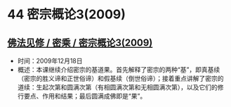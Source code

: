 # 44 密宗概论3(2009)

## [佛法见修 / 密乘 / 密宗概论3(2009)](https://www.fohuifayu.com/index.php/huideng-jiangtang/fofa-jianxiu/mi-cheng/928-l09026)

- 时间：2009年12月18日
- 概述：本课继续介绍密宗的基道果。首先解释了密宗的两种“基”，即真基续（密宗的胜义谛和正世俗谛）和假基续（倒世俗谛）；接着重点讲解了密宗的道续：生起次第和圆满次第（有相圆满次第和无相圆满次第），以及它们的修行要点、作用和结果；最后圆满成佛即是“果”。